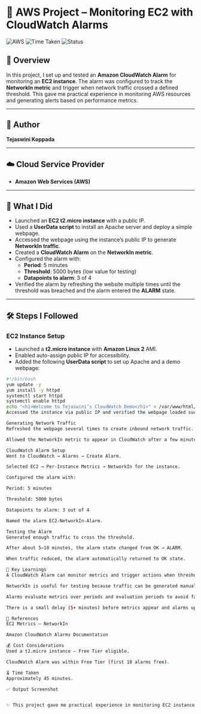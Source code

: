 # 🚀 AWS Project – Monitoring EC2 with CloudWatch Alarms

![AWS](https://img.shields.io/badge/AWS-Cloud-yellow) ![Time Taken](https://img.shields.io/badge/Time-45min-blue) ![Status](https://img.shields.io/badge/Status-Completed-green)

## 📌 Overview

In this project, I set up and tested an **Amazon CloudWatch Alarm** for monitoring an **EC2 instance**. The alarm was configured to track the **NetworkIn metric** and trigger when network traffic crossed a defined threshold. This gave me practical experience in monitoring AWS resources and generating alerts based on performance metrics.

---

## 👤 Author

**Tejaswini Koppada**

---

## ☁️ Cloud Service Provider

* **Amazon Web Services (AWS)**

---

## 🎯 What I Did

* Launched an **EC2 t2.micro instance** with a public IP.
* Used a **UserData script** to install an Apache server and deploy a simple webpage.
* Accessed the webpage using the instance’s public IP to generate **NetworkIn traffic**.
* Created a **CloudWatch Alarm** on the **NetworkIn metric**.
* Configured the alarm with:
  * **Period**: 5 minutes
  * **Threshold**: 5000 bytes (low value for testing)
  * **Datapoints to alarm**: 3 of 4
* Verified the alarm by refreshing the website multiple times until the threshold was breached and the alarm entered the **ALARM** state.

---

## 🛠️ Steps I Followed

### EC2 Instance Setup

* Launched a **t2.micro instance** with **Amazon Linux 2** AMI.
* Enabled auto-assign public IP for accessibility.
* Added the following **UserData script** to set up Apache and a demo webpage:

```bash
#!/bin/bash
yum update -y
yum install -y httpd
systemctl start httpd
systemctl enable httpd
echo "<h1>Welcome to Tejaswini’s CloudWatch Demo</h1>" > /var/www/html/index.html
Accessed the instance via public IP and verified the webpage loaded successfully.

Generating Network Traffic
Refreshed the webpage several times to create inbound network traffic.

Allowed the NetworkIn metric to appear in CloudWatch after a few minutes.

CloudWatch Alarm Setup
Went to CloudWatch → Alarms → Create Alarm.

Selected EC2 → Per-Instance Metrics → NetworkIn for the instance.

Configured the alarm with:

Period: 5 minutes

Threshold: 5000 bytes

Datapoints to alarm: 3 out of 4

Named the alarm EC2-NetworkIn-Alarm.

Testing the Alarm
Generated enough traffic to cross the threshold.

After about 5–10 minutes, the alarm state changed from OK → ALARM.

When traffic reduced, the alarm automatically returned to OK state.

📘 Key Learnings
A CloudWatch Alarm can monitor metrics and trigger actions when thresholds are breached.

NetworkIn is useful for testing because traffic can be generated manually.

Alarms evaluate metrics over periods and evaluation periods to avoid false alarms.

There is a small delay (5+ minutes) before metrics appear and alarms update.

📂 References
EC2 Metrics – NetworkIn

Amazon CloudWatch Alarms Documentation

💰 Cost Considerations
Used a t2.micro instance – Free Tier eligible.

CloudWatch Alarm was within Free Tier (first 10 alarms free).

⏳ Time Taken
Approximately 45 minutes.

✅ Output Screenshot


✨ This project gave me practical experience in monitoring EC2 instances with CloudWatch, setting thresholds, and testing alarms effectively.

